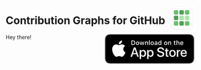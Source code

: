 <a href="https://apps.apple.com/app/id1537192731"><img align="right" src=".assets/app-icon-rounded.png" width="70" alt="Contribution Graphs for GitHub"></a>

# Contribution Graphs for GitHub

<a href="https://apps.apple.com/app/id1537192731"><img align="right" src=".assets/app-store-badge.svg" alt="App Store Badge"></a>

Hey there!
